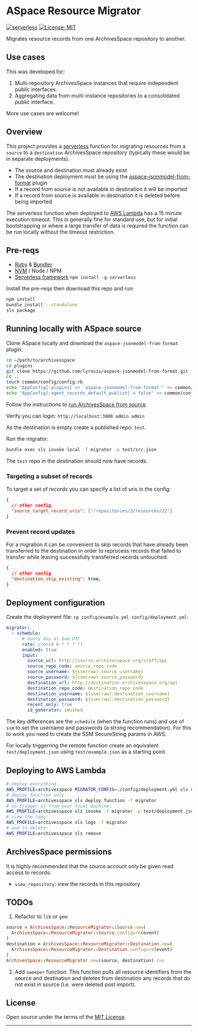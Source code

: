# ASpace Resource Migrator

[![serverless](http://public.serverless.com/badges/v3.svg)](http://www.serverless.com)
[![License: MIT](https://img.shields.io/badge/license-MIT-blue.svg)](http://opensource.org/licenses/MIT)

Migrates resource records from one ArchivesSpace repository to another.

## Use cases

This was developed for:

1. Multi-repository ArchivesSpace instances that require independent public interfaces.
2. Aggregating data from multi-instance repositories to a consolidated public interface.

More use cases are welcome!

## Overview

This project provides a [serverless](#) function for migrating resources from a `source` to a
`destination` ArchivesSpace repository (typically these would be in separate deployments).

- The source and destination must already exist
- The destination deployment must be using the [aspace-jsonmodel-from-format](#) plugin
- If a record from source is not available in destination it will be imported
- If a record from source is available in destination it is deleted before being imported

The serverless function when deployed to [AWS Lambda](#) has a 15 minute execution timeout.
This is generally fine for standard use, but for initial bootstrapping or where a large
transfer of data is required the function can be run locally without the timeout restriction.

## Pre-reqs

- [Ruby](#) & [Bundler](#)
- [NVM](#) / Node / NPM
- [Serverless framework](#) `npm install -g serverless`

Install the pre-reqs then download this repo and run:

```bash
npm install
bundle install --standalone
sls package
```

## Running locally with ASpace source

Clone ASpace locally and download the `aspace-jsonmodel-from-format` plugin:

```bash
cd ~/path/to/archivesspace
cd plugins
git clone https://github.com/lyrasis/aspace-jsonmodel-from-format.git
cd ..
touch common/config/config.rb
echo "AppConfig[:plugins] << 'aspace-jsonmodel-from-format'" >> common/config/config.rb
echo "AppConfig[:agent_records_default_publish] = false" >> common/config/config.rb
```

Follow the instructions to [run ArchivesSpace from source](https://github.com/archivesspace/tech-docs/blob/master/development/dev.md).

Verify you can login: `http://localhost:3000 admin admin`

As the destination is empty create a published repo: `test`.

Run the migrator:

```bash
bundle exec sls invoke local -f migrator -p test/src.json
```

The `test` repo in the destination should now have records.

### Targeting a subset of records

To target a set of records you can specify a list of uris in the config:

```json
{
  // other config
  "source_target_record_uris": ["/repositories/3/resources/22"]
}
```

### Prevent record updates

For a migration it can be convenient to skip records that have already been
transferred to the destination in order to reprocess records that failed to
transfer while leaving successfully transferred records untouched:

```json
{
  // other config
  "destination_skip_existing": true,
}
```

## Deployment configuration

Create the deployment file: `cp config/example.yml config/deployment.yml`:

```yml
migrator:
  - schedule:
      # every day at 6am UTC
      rate: cron(0 6 * * ? *)
      enabled: true
      input:
        source_url: http://source.archivesspace.org/staff/api
        source_repo_code: source_repo_code
        source_username: ${ssm(raw):source_username}
        source_password: ${ssm(raw):source_password}
        destination_url: http://destination.archivesspace.org/api
        destination_repo_code: destination_repo_code
        destination_username: ${ssm(raw):destination_username}
        destination_password: ${ssm(raw):destination_password}
        recent_only: true
        id_generator: smushed
```

The key differences are the `schedule` (when the function runs) and use of `ssm` to
set the username and passwords (a strong recommendation). For this to work you need to
create the SSM SecureString params in AWS.

For locally triggerring the remote function create an equivalent `test/deployment.json`
using `test/example.json` as a starting point.

## Deploying to AWS Lambda

```bash
# deploy everything
AWS_PROFILE=archivesspace MIGRATOR_CONFIG=./config/deployment.yml sls deploy
# deploy function only
AWS_PROFILE=archivesspace sls deploy function -f migrator
# to trigger it from your local machine:
AWS_PROFILE=archivesspace sls invoke -f migrator -p test/deployment.json
# view the logs:
AWS_PROFILE=archivesspace sls logs -f migrator
# and to delete:
AWS_PROFILE=archivesspace sls remove
```

## ArchivesSpace permissions

It is highly recommended that the source account only be given read access to records:

- `view_repository`: view the records in this repository

## TODOs

1. Refactor to `lib` or `gem`:

```ruby
source = ArchivesSpace::ResourceMigrator::Source.new(
  ArchivesSpace::ResourceMigrator::Source.configure(event)
)
destination = ArchivesSpace::ResourceMigrator::Destination.new(
  ArchivesSpace::ResourceMigrator::Destination.configure(event)
)
ArchivesSpace::ResourceMigrator.new(source, destination).run
```

2. Add `sweeper` function. This function pulls all resource identifiers
from the source and destination and deletes from destination any records
that do not exist in source (i.e. were deleted post import).

## License

Open source under the terms of the [MIT License](http://opensource.org/licenses/MIT).

---
